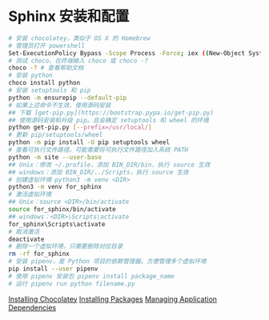 # Sphinx 安装和配置

```sh
# 安装 chocolatey，类似于 OS X 的 Homebrew
# 管理员打开 powershell
Set-ExecutionPolicy Bypass -Scope Process -Force; iex ((New-Object System.Net.WebClient).DownloadString('https://chocolatey.org/install.ps1'))
# 测试 choco，在终端输入 choco 或 choco -?
choco -? # 查看帮助文档
# 安装 python
choco install python
# 安装 setuptools 和 pip
python -m ensurepip --default-pip
# 如果上述命令不生效，使用源码安装
## 下载 [get-pip.py](https://bootstrap.pypa.io/get-pip.py)
## 使用源码安装和升级 pip。且会确定 setuptools 和 wheel 的环境
python get-pip.py [--prefix=/usr/local/]
# 更新 pip/setuptools/wheel
python -m pip install -U pip setuptools wheel
# 查看可执行文件路径。可能需要将可执行文件路径加入系统 PATH
python -m site --user-base
## Unix：修改 ~/.profile，添加 BIN_DIR/bin，执行 source 生效
## windows：添加 BIN_DIR/../Scripts，执行 source 生效
# 创建虚拟环境 python3 -m venv <DIR>
python3 -m venv for_sphinx
# 激活虚拟环境
## Unix：source <DIR>/bin/activate
source for_sphinx/bin/activate
## windows：<DIR>\Scripts\activate
for_sphinx\Scripts\activate
# 取消激活
deactivate
# 删除一个虚拟环境，只需要删除对应目录
rm -rf for_sphinx
# 安装 pipenv，是 Python 项目的依赖管理器。方便管理多个虚拟环境
pip install --user pipenv
# 使用 pipenv 安装包 pipenv install package_name
# 运行 pipenv run python filename.py
```

[Installing Chocolatey](https://chocolatey.org/install)
[Installing Packages](https://packaging.python.org/tutorials/installing-packages/)
[Managing Application Dependencies](https://packaging.python.org/tutorials/managing-dependencies/#managing-application-dependencies)
